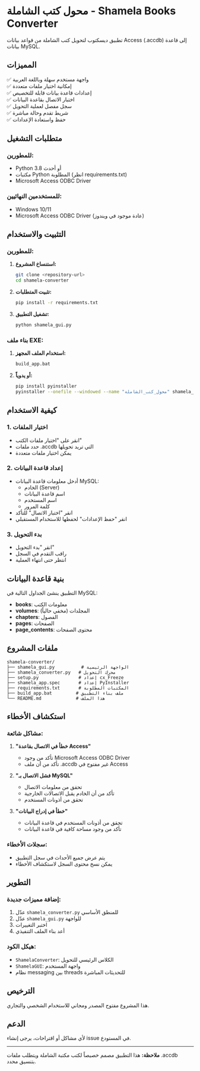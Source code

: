 # محول كتب الشاملة - Shamela Books Converter

تطبيق ديسكتوب لتحويل كتب الشاملة من قواعد بيانات Access (.accdb) إلى قاعدة بيانات MySQL.

## المميزات

✅ واجهة مستخدم سهلة وباللغة العربية  
✅ إمكانية اختيار ملفات متعددة  
✅ إعدادات قاعدة بيانات قابلة للتخصيص  
✅ اختبار الاتصال بقاعدة البيانات  
✅ سجل مفصل لعملية التحويل  
✅ شريط تقدم وحالة مباشرة  
✅ حفظ واستعادة الإعدادات  

## متطلبات التشغيل

### للمطورين:
- Python 3.8 أو أحدث
- مكتبات Python المطلوبة (انظر requirements.txt)
- Microsoft Access ODBC Driver

### للمستخدمين النهائيين:
- Windows 10/11
- Microsoft Access ODBC Driver (عادة موجود في ويندوز)

## التثبيت والاستخدام

### للمطورين:

1. **استنساخ المشروع:**
   ```bash
   git clone <repository-url>
   cd shamela-converter
   ```

2. **تثبيت المتطلبات:**
   ```bash
   pip install -r requirements.txt
   ```

3. **تشغيل التطبيق:**
   ```bash
   python shamela_gui.py
   ```

### بناء ملف EXE:

1. **استخدام الملف المجهز:**
   ```bash
   build_app.bat
   ```

2. **أو يدوياً:**
   ```bash
   pip install pyinstaller
   pyinstaller --onefile --windowed --name "محول_كتب_الشاملة" shamela_gui.py
   ```

## كيفية الاستخدام

### 1. اختيار الملفات
- انقر على "اختيار ملفات الكتب"
- حدد ملفات .accdb التي تريد تحويلها
- يمكن اختيار ملفات متعددة

### 2. إعداد قاعدة البيانات
- أدخل معلومات قاعدة البيانات MySQL:
  - الخادم (Server)
  - اسم قاعدة البيانات
  - اسم المستخدم
  - كلمة المرور
- انقر "اختبار الاتصال" للتأكد
- انقر "حفظ الإعدادات" لحفظها للاستخدام المستقبلي

### 3. بدء التحويل
- انقر "بدء التحويل"
- راقب التقدم في السجل
- انتظر حتى انتهاء العملية

## بنية قاعدة البيانات

التطبيق ينشئ الجداول التالية في MySQL:

- **books**: معلومات الكتب
- **volumes**: المجلدات (مخفي حالياً)
- **chapters**: الفصول
- **pages**: الصفحات
- **page_contents**: محتوى الصفحات

## ملفات المشروع

```
shamela-converter/
├── shamela_gui.py          # الواجهة الرئيسية
├── shamela_converter.py   # محرك التحويل
├── setup.py               # إعداد cx_Freeze
├── shamela_app.spec       # إعداد PyInstaller
├── requirements.txt       # المكتبات المطلوبة
├── build_app.bat         # ملف بناء التطبيق
└── README.md             # هذا الملف
```

## استكشاف الأخطاء

### مشاكل شائعة:

1. **"خطأ في الاتصال بقاعدة Access"**
   - تأكد من وجود Microsoft Access ODBC Driver
   - تأكد من أن ملف .accdb غير مفتوح في Access

2. **"فشل الاتصال بـ MySQL"**
   - تحقق من معلومات الاتصال
   - تأكد من أن الخادم يقبل الاتصالات الخارجية
   - تحقق من أذونات المستخدم

3. **"خطأ في إدراج البيانات"**
   - تحقق من أذونات المستخدم في قاعدة البيانات
   - تأكد من وجود مساحة كافية في قاعدة البيانات

### سجلات الأخطاء:
- يتم عرض جميع الأحداث في سجل التطبيق
- يمكن نسخ محتوى السجل لاستكشاف الأخطاء

## التطوير

### إضافة مميزات جديدة:
1. عدّل `shamela_converter.py` للمنطق الأساسي
2. عدّل `shamela_gui.py` للواجهة
3. اختبر التغييرات
4. أعد بناء الملف التنفيذي

### هيكل الكود:
- `ShamelaConverter`: الكلاس الرئيسي للتحويل
- `ShamelaGUI`: واجهة المستخدم
- نظام messaging بين threads للتحديثات المباشرة

## الترخيص

هذا المشروع مفتوح المصدر ومجاني للاستخدام الشخصي والتجاري.

## الدعم

لأي مشاكل أو اقتراحات، يرجى إنشاء issue في المستودع.

---
**ملاحظة:** هذا التطبيق مصمم خصيصاً لكتب مكتبة الشاملة ويتطلب ملفات .accdb بتنسيق محدد.
